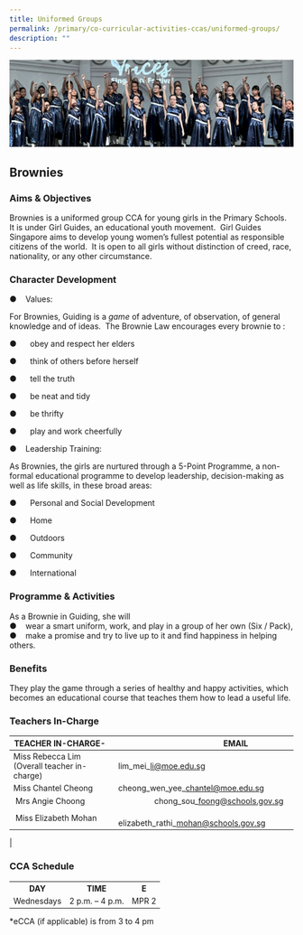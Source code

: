 ```yaml
---
title: Uniformed Groups
permalink: /primary/co-curricular-activities-ccas/uniformed-groups/
description: ""
---
```

![](/images/01%20Banner%20Photos/cca.jpg)

## **Brownies** 

### **Aims & Objectives**
Brownies is a uniformed group CCA for young girls in the Primary Schools. It is under Girl Guides, an educational youth movement.  Girl Guides Singapore aims to develop young women’s fullest potential as responsible citizens of the world.  It is open to all girls without distinction of creed, race, nationality, or any other circumstance.

### **Character Development**

●    Values:

For Brownies, Guiding is a _game_ of adventure, of observation, of general knowledge and of ideas.  The Brownie Law encourages every brownie to :

●      obey and respect her elders

●      think of others before herself

●      tell the truth

●      be neat and tidy

●      be thrifty

●      play and work cheerfully

●    Leadership Training:

As Brownies, the girls are nurtured through a 5-Point Programme, a non-formal educational programme to develop leadership, decision-making as well as life skills, in these broad areas:

●      Personal and Social Development

●      Home

●      Outdoors

●      Community

●      International

### **Programme & Activities**

As a Brownie in Guiding, she will  
●    wear a smart uniform, work, and play in a group of her own (Six / Pack),  
●    make a promise and try to live up to it and find happiness in helping others.

### **Benefits**

They play the game through a series of healthy and happy activities, which becomes an educational course that teaches them how to lead a useful life.

### **Teachers In-Charge**
| TEACHER IN-CHARGE-   |                               EMAIL |
| --- | --- |
| Miss Rebecca Lim (Overall teacher in-charge) | lim\_mei\_li@moe.edu.sg|
| Miss Chantel Cheong  | cheong\_wen\_yee\_chantel@moe.edu.sg | 
|  Mrs Angie Choong |                  chong\_sou\_foong@schools.gov.sg[](mailto:chong_sou_foong@schools.gov.sg) |
|  Miss Elizabeth Mohan  |                           elizabeth\_rathi\_mohan@schools.gov.sg |
|

### **CCA Schedule**
<table>
<tbody>
<tr>
<th style="text-align: center;">DAY</th>
<th style="text-align: center;">TIME</th>
<th style="text-align: center;">E</th>
</tr>
<tr>
<td style="text-align: center;">Wednesdays</td>
<td style="text-align: center;">2 p.m. &ndash; 4 p.m.</td>
<td style="text-align: center;">MPR 2</td>
</tr>
</tbody>
</table>

\*eCCA (if applicable) is from 3 to 4 pm


